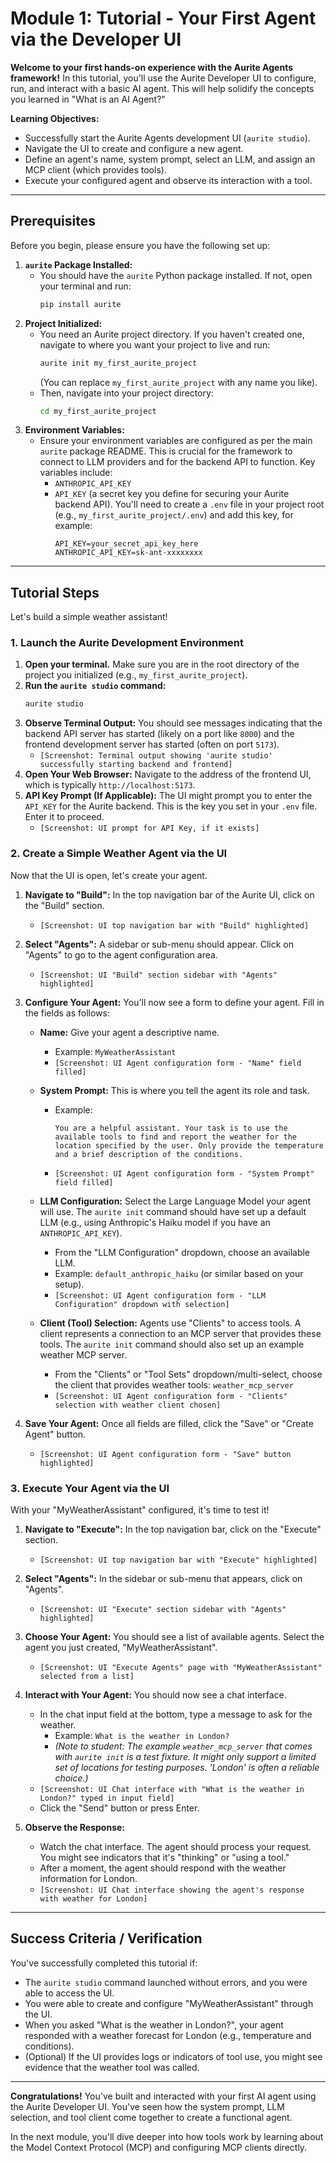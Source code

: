 # Module 1: Tutorial - Your First Agent via the Developer UI

**Welcome to your first hands-on experience with the Aurite Agents framework!** In this tutorial, you'll use the Aurite Developer UI to configure, run, and interact with a basic AI agent. This will help solidify the concepts you learned in "What is an AI Agent?"

**Learning Objectives:**
*   Successfully start the Aurite Agents development UI (`aurite studio`).
*   Navigate the UI to create and configure a new agent.
*   Define an agent's name, system prompt, select an LLM, and assign an MCP client (which provides tools).
*   Execute your configured agent and observe its interaction with a tool.

---

## Prerequisites

Before you begin, please ensure you have the following set up:

1.  **`aurite` Package Installed:**
    *   You should have the `aurite` Python package installed. If not, open your terminal and run:
        ```bash
        pip install aurite
        ```
2.  **Project Initialized:**
    *   You need an Aurite project directory. If you haven't created one, navigate to where you want your project to live and run:
        ```bash
        aurite init my_first_aurite_project
        ```
        (You can replace `my_first_aurite_project` with any name you like).
    *   Then, navigate into your project directory:
        ```bash
        cd my_first_aurite_project
        ```
3.  **Environment Variables:**
    *   Ensure your environment variables are configured as per the main `aurite` package README. This is crucial for the framework to connect to LLM providers and for the backend API to function. Key variables include:
        *   `ANTHROPIC_API_KEY`
        *   `API_KEY` (a secret key you define for securing your Aurite backend API). You'll need to create a `.env` file in your project root (e.g., `my_first_aurite_project/.env`) and add this key, for example:
            ```env
            API_KEY=your_secret_api_key_here
            ANTHROPIC_API_KEY=sk-ant-xxxxxxxx
            ```
---

## Tutorial Steps

Let's build a simple weather assistant!

### 1. Launch the Aurite Development Environment

1.  **Open your terminal.** Make sure you are in the root directory of the project you initialized (e.g., `my_first_aurite_project`).
2.  **Run the `aurite studio` command:**
    ```bash
    aurite studio
    ```
3.  **Observe Terminal Output:** You should see messages indicating that the backend API server has started (likely on a port like `8000`) and the frontend development server has started (often on port `5173`).
    *   `[Screenshot: Terminal output showing 'aurite studio' successfully starting backend and frontend]`
4.  **Open Your Web Browser:** Navigate to the address of the frontend UI, which is typically `http://localhost:5173`.
5.  **API Key Prompt (If Applicable):** The UI might prompt you to enter the `API_KEY` for the Aurite backend. This is the key you set in your `.env` file. Enter it to proceed.
    *   `[Screenshot: UI prompt for API Key, if it exists]`

### 2. Create a Simple Weather Agent via the UI

Now that the UI is open, let's create your agent.

1.  **Navigate to "Build":** In the top navigation bar of the Aurite UI, click on the "Build" section.
    *   `[Screenshot: UI top navigation bar with "Build" highlighted]`
2.  **Select "Agents":** A sidebar or sub-menu should appear. Click on "Agents" to go to the agent configuration area.
    *   `[Screenshot: UI "Build" section sidebar with "Agents" highlighted]`
3.  **Configure Your Agent:** You'll now see a form to define your agent. Fill in the fields as follows:

    *   **Name:** Give your agent a descriptive name.
        *   Example: `MyWeatherAssistant`
        *   `[Screenshot: UI Agent configuration form - "Name" field filled]`

    *   **System Prompt:** This is where you tell the agent its role and task.
        *   Example:
            ```
            You are a helpful assistant. Your task is to use the available tools to find and report the weather for the location specified by the user. Only provide the temperature and a brief description of the conditions.
            ```
        *   `[Screenshot: UI Agent configuration form - "System Prompt" field filled]`

    *   **LLM Configuration:** Select the Large Language Model your agent will use. The `aurite init` command should have set up a default LLM (e.g., using Anthropic's Haiku model if you have an `ANTHROPIC_API_KEY`).
        *   From the "LLM Configuration" dropdown, choose an available LLM.
        *   Example: `default_anthropic_haiku` (or similar based on your setup).
        *   `[Screenshot: UI Agent configuration form - "LLM Configuration" dropdown with selection]`

    *   **Client (Tool) Selection:** Agents use "Clients" to access tools. A client represents a connection to an MCP server that provides these tools. The `aurite init` command should also set up an example weather MCP server.
        *   From the "Clients" or "Tool Sets" dropdown/multi-select, choose the client that provides weather tools: `weather_mcp_server`
        *   `[Screenshot: UI Agent configuration form - "Clients" selection with weather client chosen]`

4.  **Save Your Agent:** Once all fields are filled, click the "Save" or "Create Agent" button.
    *   `[Screenshot: UI Agent configuration form - "Save" button highlighted]`

### 3. Execute Your Agent via the UI

With your "MyWeatherAssistant" configured, it's time to test it!

1.  **Navigate to "Execute":** In the top navigation bar, click on the "Execute" section.
    *   `[Screenshot: UI top navigation bar with "Execute" highlighted]`
2.  **Select "Agents":** In the sidebar or sub-menu that appears, click on "Agents".
    *   `[Screenshot: UI "Execute" section sidebar with "Agents" highlighted]`
3.  **Choose Your Agent:** You should see a list of available agents. Select the agent you just created, "MyWeatherAssistant".
    *   `[Screenshot: UI "Execute Agents" page with "MyWeatherAssistant" selected from a list]`
4.  **Interact with Your Agent:** You should now see a chat interface.
    *   In the chat input field at the bottom, type a message to ask for the weather.
        *   Example: `What is the weather in London?`
        *   *(Note to student: The example `weather_mcp_server` that comes with `aurite init` is a test fixture. It might only support a limited set of locations for testing purposes. 'London' is often a reliable choice.)*
    *   `[Screenshot: UI Chat interface with "What is the weather in London?" typed in input field]`
    *   Click the "Send" button or press Enter.

5.  **Observe the Response:**
    *   Watch the chat interface. The agent should process your request. You might see indicators that it's "thinking" or "using a tool."
    *   After a moment, the agent should respond with the weather information for London.
    *   `[Screenshot: UI Chat interface showing the agent's response with weather for London]`

---

## Success Criteria / Verification

You've successfully completed this tutorial if:

*   The `aurite studio` command launched without errors, and you were able to access the UI.
*   You were able to create and configure "MyWeatherAssistant" through the UI.
*   When you asked "What is the weather in London?", your agent responded with a weather forecast for London (e.g., temperature and conditions).
*   (Optional) If the UI provides logs or indicators of tool use, you might see evidence that the weather tool was called.

---

**Congratulations!** You've built and interacted with your first AI agent using the Aurite Developer UI. You've seen how the system prompt, LLM selection, and tool client come together to create a functional agent.

In the next module, you'll dive deeper into how tools work by learning about the Model Context Protocol (MCP) and configuring MCP clients directly.
